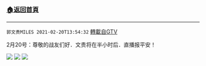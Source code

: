 ﻿###  [:house:返回首頁](https://github.com/ourhimalayas/txt)
---

`郭文贵MILES 2021-02-20T13:54:32` [轉載自GTV](https://gtv.org/web/#/UserInfo/5e596957357cc612d35a8044)

 2月20号：尊敬的战友们好．文贵将在半小时后．直播报平安！

![](https://filegroup.gtv.org/cdn-cgi/image/width=600/https://filegroup.gtv.org/group6/web/20210220/13/54/0/16cc672ee6fec6f14279075ec24b2da7.jpg)
![](https://filegroup.gtv.org/cdn-cgi/image/width=600/https://filegroup.gtv.org/group6/web/20210220/13/54/0/5c078e71287207031cd2270d9d9cb815.jpg)
![](https://filegroup.gtv.org/cdn-cgi/image/width=600/https://filegroup.gtv.org/group6/web/20210220/13/54/0/0bd6fd8394b2cb63c6bfd86fd8f9014d.jpg)
